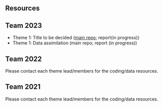 ## Resources
## Team 2023
- Theme 1: Title to be decided ([main repo](https://github.com/NWC-CUAHSI-Summer-Institute/ngen-aridity); report(in progress))
- Theme 1: Data assimilation (main repo; report (in progress))


## Team 2022
Please contact each theme lead/members for the coding/data resources. 

## Team 2021
Please contact each theme lead/members for the coding/data resources. 

<!--
Feel free to add your 
-->

<!--

**Here are some ideas to get you started:**

🙋‍♀️ A short introduction - what is your organization all about?
🌈 Contribution guidelines - how can the community get involved?
👩‍💻 Useful resources - where can the community find your docs? Is there anything else the community should know?
🍿 Fun facts - what does your team eat for breakfast?
🧙 Remember, you can do mighty things with the power of [Markdown](https://docs.github.com/github/writing-on-github/getting-started-with-writing-and-formatting-on-github/basic-writing-and-formatting-syntax)
-->
